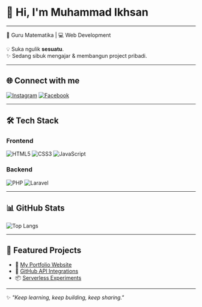 # 👋 Hi, I'm Muhammad Ikhsan

---

📘 Guru Matematika | 💻 Web Development  

💡 Suka ngulik **sesuatu**.  
✨ Sedang sibuk mengajar & membangun project pribadi.  

---


## 🌐 Connect with me
[![Instagram](https://img.shields.io/badge/Instagram-%23E4405F.svg?logo=Instagram&logoColor=white)](https://www.instagram.com/m_ikhsann05/)
[![Facebook](https://img.shields.io/badge/Facebook-%231877F2.svg?logo=Facebook&logoColor=white)](https://web.facebook.com/ikhsan0511)

---

## 🛠 Tech Stack

### Frontend
![HTML5](https://img.shields.io/badge/HTML5-E34F26?style=for-the-badge&logo=html5&logoColor=white)
![CSS3](https://img.shields.io/badge/CSS3-1572B6?style=for-the-badge&logo=css3&logoColor=white)
![JavaScript](https://img.shields.io/badge/JavaScript-F7DF1E?style=for-the-badge&logo=javascript&logoColor=black)

### Backend
![PHP](https://img.shields.io/badge/PHP-777BB4?style=for-the-badge&logo=php&logoColor=white)
![Laravel](https://img.shields.io/badge/Laravel-FF2D20?style=for-the-badge&logo=laravel&logoColor=white)

---

## 📊 GitHub Stats

![Top Langs](https://github-readme-stats.vercel.app/api/top-langs/?username=ikh05&layout=compact&theme=radical)

---

## 🚀 Featured Projects
- 🔗 [My Portfolio Website](https://ikhsan.site)  
- 🌟 [GitHub API Integrations](https://github.com/ikh05/github-api-tools)  
- 📦 [Serverless Experiments](https://github.com/ikh05/serverless-playground)  

---

✨ *"Keep learning, keep building, keep sharing."*  
